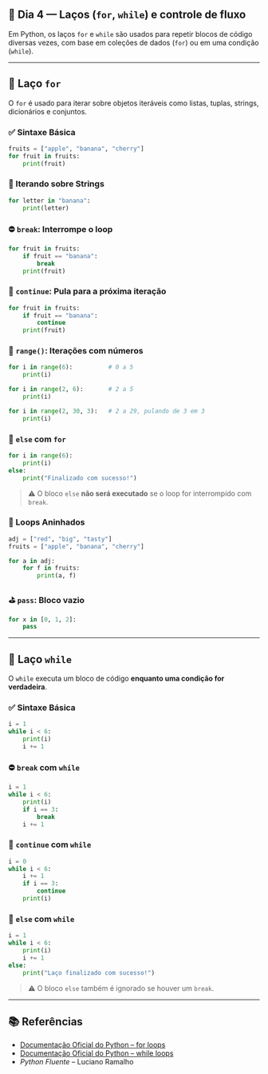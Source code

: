 ## 📅 Dia 4 — Laços (`for`, `while`) e controle de fluxo


Em Python, os laços `for` e `while` são usados para repetir blocos de código diversas vezes, com base em coleções de dados (`for`) ou em uma condição (`while`).

---

## 🔁 Laço `for`

O `for` é usado para iterar sobre objetos iteráveis como listas, tuplas, strings, dicionários e conjuntos.

### ✅ Sintaxe Básica

```python
fruits = ["apple", "banana", "cherry"]
for fruit in fruits:
    print(fruit)
```

### 🔡 Iterando sobre Strings

```python
for letter in "banana":
    print(letter)
```

### ⛔️ `break`: Interrompe o loop

```python
for fruit in fruits:
    if fruit == "banana":
        break
    print(fruit)
```

### 🔁 `continue`: Pula para a próxima iteração

```python
for fruit in fruits:
    if fruit == "banana":
        continue
    print(fruit)
```

### 🔢 `range()`: Iterações com números

```python
for i in range(6):          # 0 a 5
    print(i)

for i in range(2, 6):       # 2 a 5
    print(i)

for i in range(2, 30, 3):   # 2 a 29, pulando de 3 em 3
    print(i)
```

### 🧾 `else` com `for`

```python
for i in range(6):
    print(i)
else:
    print("Finalizado com sucesso!")
```

> ⚠️ O bloco `else` **não será executado** se o loop for interrompido com `break`.

### 🔁 Loops Aninhados

```python
adj = ["red", "big", "tasty"]
fruits = ["apple", "banana", "cherry"]

for a in adj:
    for f in fruits:
        print(a, f)
```

### ⛳️ `pass`: Bloco vazio

```python
for x in [0, 1, 2]:
    pass
```

---

## 🔁 Laço `while`

O `while` executa um bloco de código **enquanto uma condição for verdadeira**.

### ✅ Sintaxe Básica

```python
i = 1
while i < 6:
    print(i)
    i += 1
```

### ⛔️ `break` com `while`

```python
i = 1
while i < 6:
    print(i)
    if i == 3:
        break
    i += 1
```

### 🔁 `continue` com `while`

```python
i = 0
while i < 6:
    i += 1
    if i == 3:
        continue
    print(i)
```

### 🧾 `else` com `while`

```python
i = 1
while i < 6:
    print(i)
    i += 1
else:
    print("Laço finalizado com sucesso!")
```

> ⚠️ O bloco `else` também é ignorado se houver um `break`.

---

## 📚 Referências

- [Documentação Oficial do Python – for loops](https://docs.python.org/pt-br/3/tutorial/controlflow.html#for-statements)
- [Documentação Oficial do Python – while loops](https://docs.python.org/pt-br/3/tutorial/introduction.html#first-steps-towards-programming)
- *Python Fluente* – Luciano Ramalho
